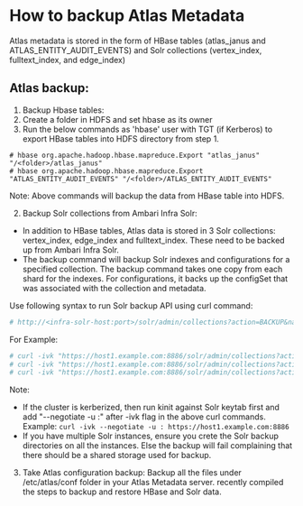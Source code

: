 # How to backup Atlas Metadata
Atlas metadata is stored in the form of HBase tables (atlas_janus and ATLAS_ENTITY_AUDIT_EVENTS) and Solr collections (vertex_index, fulltext_index, and edge_index)

## Atlas backup:

1. Backup Hbase tables:
  1. Create a folder in HDFS and set hbase as its owner
  2. Run the below commands as 'hbase' user with TGT (if Kerberos) to export HBase tables into HDFS directory from step 1.
```
# hbase org.apache.hadoop.hbase.mapreduce.Export "atlas_janus" "/<folder>/atlas_janus"
# hbase org.apache.hadoop.hbase.mapreduce.Export "ATLAS_ENTITY_AUDIT_EVENTS" "/<folder>/ATLAS_ENTITY_AUDIT_EVENTS"
```

Note: Above commands will backup the data from HBase table into HDFS.

2. Backup Solr collections from Ambari Infra Solr:
- In addition to HBase tables, Atlas data is stored in 3 Solr collections: vertex_index, edge_index and fulltext_index. These need to be backed up from Ambari Infra Solr.
- The backup command will backup Solr indexes and configurations for a specified collection. The backup command takes one copy from each shard for the indexes. For configurations, it backs up the configSet that was associated with the collection and metadata.

Use following syntax to run Solr backup API using curl command:
```bash
# http://<infra-solr-host:port>/solr/admin/collections?action=BACKUP&name=myBackupName&collection=<myCollectionName>&location=/path/to/my/shared/drive
```
For Example:
```bash
# curl -ivk "https://host1.example.com:8886/solr/admin/collections?action=BACKUP&name=vertex_index_bkp&collection=vertex_index&location=/opt/vertex_index_backup"
# curl -ivk "https://host1.example.com:8886/solr/admin/collections?action=BACKUP&name=edge_index_bkp&collection=edge_index&location=/opt/edge_index_backup"
# curl -ivk "https://host1.example.com:8886/solr/admin/collections?action=BACKUP&name=fulltext_index_bkp&collection=fulltext_index&location=/opt/fulltext_index_backup"
```

Note:
- If the cluster is kerberized, then run kinit against Solr keytab first and add "--negotiate -u :" after -ivk flag in the above curl commands.
Example: `curl -ivk --negotiate -u : https://host1.example.com:8886`
- If you have multiple Solr instances, ensure you crete the Solr backup directories on all the instances. Else the backup will fail complaining that there should be a shared storage used for backup.

3. Take Atlas configuration backup: Backup all the files under /etc/atlas/conf folder in your Atlas Metadata server. recently compiled the steps to backup and restore HBase and Solr data.
